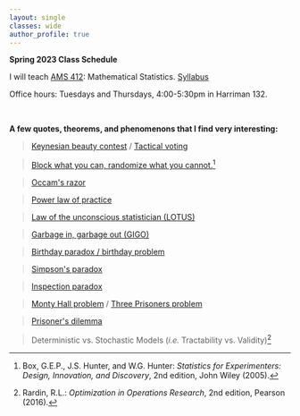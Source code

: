 ```yaml
---
layout: single
classes: wide
author_profile: true
---
```


**Spring 2023 Class Schedule**

I will teach [AMS 412](/grad/ams412/): Mathematical Statistics. [Syllabus](_pages/grad/ams412/AMS412_Syllabus_Spring2023.pdf)

Office hours: Tuesdays and Thursdays, 4:00-5:30pm in Harriman 132. 

<br/>

**A few quotes, theorems, and phenomenons that I find very interesting:**
> [Keynesian beauty contest](https://en.wikipedia.org/wiki/Keynesian_beauty_contest) / [Tactical voting](https://en.wikipedia.org/wiki/Tactical_voting)

> [Block what you can, randomize what you cannot.](https://en.wikipedia.org/wiki/Blocking_(statistics))[^1]

> [Occam's razor](https://en.wikipedia.org/wiki/Occam%27s_razor)

> [Power law of practice](https://en.wikipedia.org/wiki/Power_law_of_practice)
 
> [Law of the unconscious statistician (LOTUS)](https://en.wikipedia.org/wiki/Law_of_the_unconscious_statistician)

> [Garbage in, garbage out (GIGO)](https://en.wikipedia.org/wiki/Garbage_in,_garbage_out)

> [Birthday paradox / birthday problem](https://en.wikipedia.org/wiki/Birthday_problem)
 
> [Simpson's paradox](https://en.wikipedia.org/wiki/Simpson%27s_paradox)

> [Inspection paradox](https://en.wikipedia.org/wiki/Renewal_theory#Inspection_paradox)

> [Monty Hall problem](https://en.wikipedia.org/wiki/Monty_Hall_problem) / [Three Prisoners problem](https://en.wikipedia.org/wiki/Three_Prisoners_problem)

> [Prisoner's dilemma](https://en.wikipedia.org/wiki/Prisoner%27s_dilemma)

> Deterministic vs. Stochastic Models (*i.e.* Tractability vs. Validity)[^2]

[^1]: Box, G.E.P., J.S. Hunter, and W.G. Hunter: *Statistics for Experimenters: Design, Innovation, and Discovery*, 2nd edition, John Wiley (2005).

[^2]: Rardin, R.L.: *Optimization in Operations Research*, 2nd edition, Pearson (2016).
